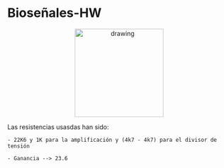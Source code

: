 # Bioseñales-HW

<p align="center">
<img src="https://user-images.githubusercontent.com/46607004/154055355-a45a597b-4c16-4460-a285-ad0554636bdf.png" alt="drawing" width="200"/>
</p>

Las resistencias usasdas han sido:
	
	- 22K6 y 1K para la amplificación y (4k7 - 4k7) para el divisor de tensión
	
	- Ganancia --> 23.6
